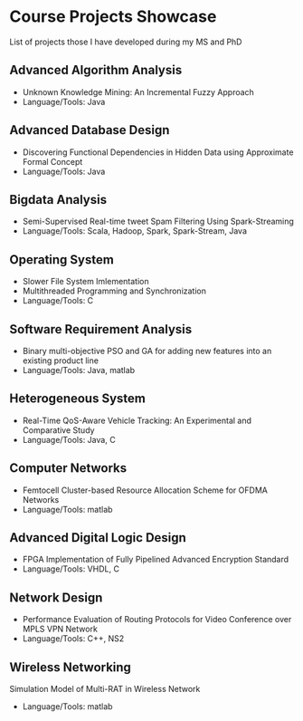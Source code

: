 # Course Projects Showcase
List of projects those I have developed during my MS and PhD

## Advanced Algorithm Analysis 
* Unknown Knowledge Mining: An Incremental Fuzzy Approach 
* Language/Tools: Java

## Advanced Database Design
* Discovering Functional Dependencies in Hidden Data using Approximate Formal Concept 
* Language/Tools: Java

## Bigdata Analysis 
* Semi-Supervised Real-time tweet Spam Filtering Using Spark-Streaming 
* Language/Tools: Scala, Hadoop, Spark, Spark-Stream, Java

## Operating System
* Slower File System Imlementation
* Multithreaded Programming and Synchronization
* Language/Tools: C

## Software Requirement Analysis 
* Binary multi-objective PSO and GA for adding new features into an existing product line
* Language/Tools: Java, matlab

## Heterogeneous System
* Real-Time QoS-Aware Vehicle Tracking: An Experimental and Comparative Study
* Language/Tools: Java, C

## Computer Networks
* Femtocell Cluster-based Resource Allocation Scheme for OFDMA Networks
* Language/Tools: matlab

## Advanced Digital Logic Design
* FPGA Implementation of Fully Pipelined Advanced Encryption Standard
* Language/Tools: VHDL, C

## Network Design
* Performance Evaluation of Routing Protocols for Video Conference over MPLS VPN Network
* Language/Tools: C++, NS2

## Wireless Networking
Simulation Model of Multi-RAT in Wireless Network
* Language/Tools: matlab
